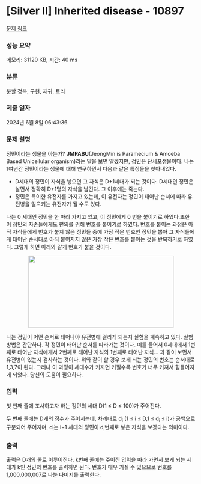 # [Silver II] Inherited disease - 10897 

[문제 링크](https://www.acmicpc.net/problem/10897) 

### 성능 요약

메모리: 31120 KB, 시간: 40 ms

### 분류

분할 정복, 구현, 재귀, 트리

### 제출 일자

2024년 6월 8일 06:43:36

### 문제 설명

<p>정민이라는 생물을 아는가? <strong>JMPABU</strong>(JeongMin is Paramecium & Amoeba Based Unicellular organism)라는 말을 보면 알겠지만, 정민은 단세포생물이다. 나는 1여년간 정민이라는 생물에 대해 연구하면서 다음과 같은 특징들을 찾아내었다.</p>

<ul>
	<li>D세대의 정민이 자식을 낳으면 그 자식은 D+1세대가 되는 것이다. D세대인 정민은 살면서 정확히 D+1명의 자식을 남긴다. 그 이후에는 죽는다.</li>
	<li>정민은 특이한 유전자를 가지고 있는데, 이 유전자는 정민이 태어난 순서에 따라 유전병을 일으키는 유전자가 될 수도 있다.</li>
</ul>

<p>나는 0 세대인 정민을 한 마리 가지고 있고, 이 정민에게 0 번을 붙이기로 하였다.또한 이 정민의 자손들에게도 편의를 위해 번호를 붙이기로 하였다. 번호를 붙이는 과정은 아직 자식들에게 번호가 붙지 않은 정민들 중에 가장 작은 번호인 정민을 뽑아 그 자식들에게 태어난 순서대로 아직 붙여지지 않은 가장 작은 번호를 붙이는 것을 반복하기로 하였다. 그렇게 하면 아래와 같게 번호가 붙을 것이다.</p>

<p style="text-align:center"><img alt="" src="https://onlinejudgeimages.s3-ap-northeast-1.amazonaws.com/problem/10897/pic1.png" style="height:192px; width:387px"></p>

<p>나는 정민이 어떤 순서로 태어나야 유전병에 걸리게 되는지 실험을 계속하고 있다. 실험방법은 간단하다. 각 정민이 태어난 순서를 따라가는 것이다. 예를 들어서 0세대에서 1번째로 태어난 자식에게서 2번째로 태어난 자식의 1번째로 태어난 자식... 과 같이 보면서 유전병이 있는지 검사하는 것이다. 위와 같이 할 경우 보게 되는 정민의 번호는 순서대로 1,3,7이 된다. 그러나 이 과정이 세대수가 커지면 커질수록 번호가 너무 커져서 힘들어지게 되었다. 당신의 도움이 필요하다.</p>

### 입력 

 <p>첫 번째 줄에 조사하고자 하는 정민의 세대 D(1 ≤ D ≤ 100)가 주어진다.</p>

<p>두 번째 줄에는 D개의 정수가 주어지는데, 차례대로 d<sub>i</sub> (1 ≤ i ≤ D,1 ≤ d<sub>i</sub> ≤ i)가 공백으로 구분되어 주어지며, d<sub>i</sub>는 i−1 세대의 정민이 d<sub>i</sub>번째로 낳은 자식을 보겠다는 의미이다.</p>

### 출력 

 <p>출력은 D개의 줄로 이루어진다. k번째 줄에는 주어진 입력을 따라 가면서 보게 되는 세대가 k인 정민의 번호를 출력하면 된다. 번호가 매우 커질 수 있으므로 번호를 1,000,000,007로 나눈 나머지를 출력한다.</p>

